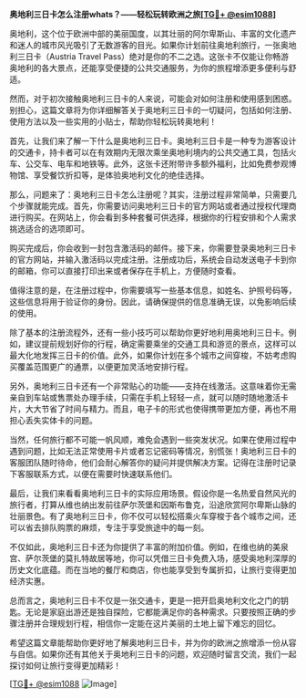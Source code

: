 **奥地利三日卡怎么注册whats？——轻松玩转欧洲之旅[[TG💪+ @esim1088](https://t.me/s/esim1088)]**

奥地利，这个位于欧洲中部的美丽国度，以其壮丽的阿尔卑斯山、丰富的文化遗产和迷人的城市风光吸引了无数游客的目光。如果你计划前往奥地利旅行，一张奥地利三日卡（Austria Travel Pass）绝对是你的不二之选。这张卡不仅能让你畅游奥地利的各大景点，还能享受便捷的公共交通服务，为你的旅程增添更多便利与舒适。

然而，对于初次接触奥地利三日卡的人来说，可能会对如何注册和使用感到困惑。别担心，这篇文章将为你详细解答关于奥地利三日卡的一切疑问，包括如何注册、使用方法以及一些实用的小贴士，帮助你轻松玩转奥地利！

首先，让我们来了解一下什么是奥地利三日卡。奥地利三日卡是一种专为游客设计的交通卡，持卡者可以在有效期内无限次乘坐奥地利境内的公共交通工具，包括火车、公交车、电车和地铁等。此外，这张卡还附带许多额外福利，比如免费参观博物馆、享受餐饮折扣等，是体验奥地利文化的绝佳选择。

那么，问题来了：奥地利三日卡怎么注册呢？其实，注册过程非常简单，只需要几个步骤就能完成。首先，你需要访问奥地利三日卡的官方网站或者通过授权代理商进行购买。在网站上，你会看到多种套餐可供选择，根据你的行程安排和个人需求挑选适合的选项即可。

购买完成后，你会收到一封包含激活码的邮件。接下来，你需要登录奥地利三日卡的官方网站，并输入激活码以完成注册。注册成功后，系统会自动发送电子卡到你的邮箱，你可以直接打印出来或者保存在手机上，方便随时查看。

值得注意的是，在注册过程中，你需要填写一些基本信息，如姓名、护照号码等，这些信息将用于验证你的身份。因此，请确保提供的信息准确无误，以免影响后续的使用。

除了基本的注册流程外，还有一些小技巧可以帮助你更好地利用奥地利三日卡。例如，建议提前规划好你的行程，确定需要乘坐的交通工具和游览的景点，这样可以最大化地发挥三日卡的价值。此外，如果你计划在多个城市之间穿梭，不妨考虑购买覆盖范围更广的通票，以便更加灵活地安排行程。

另外，奥地利三日卡还有一个非常贴心的功能——支持在线激活。这意味着你无需亲自到车站或售票处办理手续，只需在手机上轻轻一点，就可以随时随地激活卡片，大大节省了时间与精力。而且，电子卡的形式也使得携带更加方便，再也不用担心丢失实体卡的问题。

当然，任何旅行都不可能一帆风顺，难免会遇到一些突发状况。如果在使用过程中遇到问题，比如无法正常使用卡片或者忘记密码等情况，别慌张！奥地利三日卡的客服团队随时待命，他们会耐心解答你的疑问并提供解决方案。记得在注册时记录下客服联系方式，以便在需要时快速联系他们。

最后，让我们来看看奥地利三日卡的实际应用场景。假设你是一名热爱自然风光的旅行者，打算从维也纳出发前往萨尔茨堡和因斯布鲁克，沿途欣赏阿尔卑斯山脉的壮丽景色。有了奥地利三日卡，你不仅可以轻松搭乘火车穿梭于各个城市之间，还可以省去排队购票的麻烦，专注于享受旅途中的每一刻。

不仅如此，奥地利三日卡还为你提供了丰富的附加价值。例如，在维也纳的美泉宫、萨尔茨堡的莫扎特故居等地，你可以凭借三日卡免费入场，感受奥地利深厚的历史文化底蕴。而在当地的餐厅和商店，你也能享受到专属折扣，让旅行变得更加经济实惠。

总而言之，奥地利三日卡不仅是一张交通卡，更是一把开启奥地利文化之门的钥匙。无论是家庭出游还是独自探险，它都能满足你的各种需求。只要按照正确的步骤注册并合理规划行程，相信你一定能在这片美丽的土地上留下难忘的回忆。

希望这篇文章能帮助你更好地了解奥地利三日卡，并为你的欧洲之旅增添一份从容与自信。如果你还有其他关于奥地利三日卡的问题，欢迎随时留言交流，我们一起探讨如何让旅行变得更加精彩！

[[TG💪+ @esim1088](https://t.me/s/esim1088) ![Image](https://i.postimg.cc/4NQfJmqS/Snipaste-2025-05-13-00-14-12.png)]